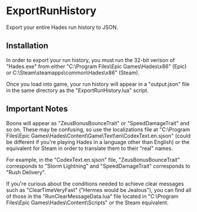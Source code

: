 # ExportRunHistory
Export your entire Hades run history to JSON.

## Installation

In order to export your run history, you must run the 32-bit verison of "Hades.exe" from either "C:\Program Files\Epic Games\Hades\x86" (Epic) or C:\Steam\steamapps\common\Hades\x86" (Steam).

Once you load into game, your run history will appear in a "output.json" file in the same directory as the "ExportRunHistory.lua" script.


## Important Notes
Boons will appear as "ZeusBonusBounceTrait" or "SpeedDamageTrait" and so on. 
These may be confusing, so use the localizations file at "C:\Program Files\Epic Games\Hades\Content\Game\Text\en\CodexText.en.sjson" (could be different if you're playing Hades in a language other than English) or the equivalent for Steam in order to translate them to their "real" names.

For example, in the "CodexText.en.sjson" file, "ZeusBonusBounceTrait" corresponds to "Storm Lightning" and "SpeedDamageTrait" corresponds to "Rush Delivery".

If you're curious about the conditions needed to achieve clear messages such as "ClearTimeVeryFast" ("Hermes would be Jealous"), you can find all of those in the "RunClearMessageData.lua" file located in "C:\Program Files\Epic Games\Hades\Content\Scripts\" or the Steam equivalent.
